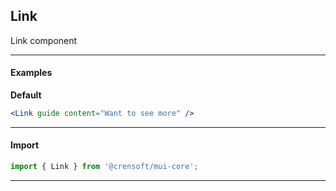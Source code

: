 ## Link

Link component

---

#### Examples

**Default**

```jsx { "props": { }}
<Link guide content="Want to see more" />
```

---

#### Import

```jsx static
import { Link } from '@crensoft/mui-core';
```

---
